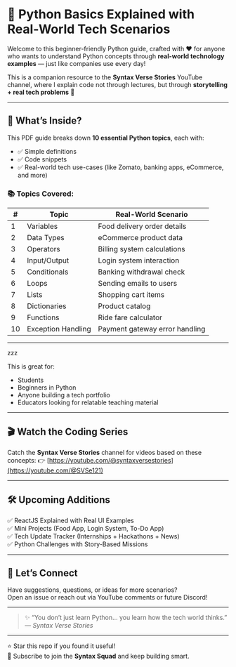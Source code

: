 # 🐍 Python Basics Explained with Real-World Tech Scenarios

Welcome to this beginner-friendly Python guide, crafted with ❤️ for anyone who wants to understand Python concepts through **real-world technology examples** — just like companies use every day!

This is a companion resource to the **Syntax Verse Stories** YouTube channel, where I  explain code not through lectures, but through **storytelling + real tech problems** 🚀

---

## 📄 What’s Inside?

This PDF guide breaks down **10 essential Python topics**, each with:
- ✅ Simple definitions
- ✅ Code snippets
- ✅ Real-world tech use-cases (like Zomato, banking apps, eCommerce, and more)

### 📚 Topics Covered:
| # | Topic | Real-World Scenario |
|---|-------|---------------------|
| 1 | Variables | Food delivery order details |
| 2 | Data Types | eCommerce product data |
| 3 | Operators | Billing system calculations |
| 4 | Input/Output | Login system interaction |
| 5 | Conditionals | Banking withdrawal check |
| 6 | Loops | Sending emails to users |
| 7 | Lists | Shopping cart items |
| 8 | Dictionaries | Product catalog |
| 9 | Functions | Ride fare calculator |
| 10 | Exception Handling | Payment gateway error handling |

---

zzz

This is great for:
- Students
- Beginners in Python
- Anyone building a tech portfolio
- Educators looking for relatable teaching material

---

## 🎬 Watch the Coding Series

Catch the **Syntax Verse Stories** channel for videos based on these concepts:
👉 [https://youtube.com/@syntaxversestories](https://youtube.com/@SVSe121)

---

## 🛠️ Upcoming Additions

✅ ReactJS Explained with Real UI Examples  
✅ Mini Projects (Food App, Login System, To-Do App)  
✅ Tech Update Tracker (Internships + Hackathons + News)  
✅ Python Challenges with Story-Based Missions

---

## 🙌 Let’s Connect

Have suggestions, questions, or ideas for more scenarios?  
Open an issue or reach out via YouTube comments or future Discord!

---

> ✨ “You don’t just learn Python… you learn how the tech world thinks.” — *Syntax Verse Stories*

---

⭐ Star this repo if you found it useful!  
🔔 Subscribe to join the **Syntax Squad** and keep building smart.

